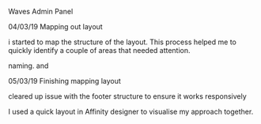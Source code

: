 Waves Admin Panel

04/03/19 Mapping out layout

i started to map the structure of the layout. This process helped me to quickly identify a couple of areas that needed attention.

naming. and 

05/03/19 Finishing mapping layout

cleared up issue with the footer structure to ensure it works responsively

I used a quick layout in Affinity designer to visualise my approach together.